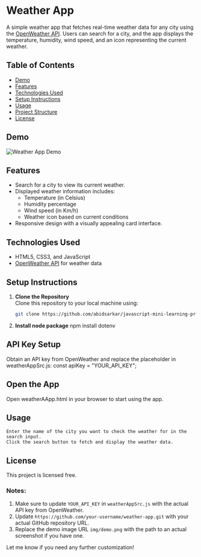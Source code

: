 # Weather App

A simple weather app that fetches real-time weather data for any city using the [OpenWeather API](https://openweathermap.org/). Users can search for a city, and the app displays the temperature, humidity, wind speed, and an icon representing the current weather.

## Table of Contents
- [Demo](#demo)
- [Features](#features)
- [Technologies Used](#technologies-used)
- [Setup Instructions](#setup-instructions)
- [Usage](#usage)
- [Project Structure](#project-structure)
- [License](#license)

## Demo
![Weather App Demo](img/demo.png)

## Features
- Search for a city to view its current weather.
- Displayed weather information includes:
  - Temperature (in Celsius)
  - Humidity percentage
  - Wind speed (in Km/h)
  - Weather icon based on current conditions
- Responsive design with a visually appealing card interface.

## Technologies Used
- HTML5, CSS3, and JavaScript
- [OpenWeather API](https://openweathermap.org/) for weather data

## Setup Instructions

1. **Clone the Repository**  
   Clone this repository to your local machine using:
   ```bash
   git clone https://github.com/abidsarkar/javascript-mini-learning-project.git
2. **Install node package**
 npm install dotenv
 <!-- did not work as dotenv is not a clit-side it is only for node.js -->
## API Key Setup
Obtain an API key from OpenWeather and replace the placeholder in weatherAppSrc.js:
const apiKey = "YOUR_API_KEY";
## Open the App
Open weatherAApp.html in your browser to start using the app.
## Usage

    Enter the name of the city you want to check the weather for in the search input.
    Click the search button to fetch and display the weather data.
## License

This project is licensed free.
### Notes:
1. Make sure to update `YOUR_API_KEY` in `weatherAppSrc.js` with the actual API key from OpenWeather.
2. Update `https://github.com/your-username/weather-app.git` with your actual GitHub repository URL.
3. Replace the demo image URL `img/demo.png` with the path to an actual screenshot if you have one. 

Let me know if you need any further customization!
